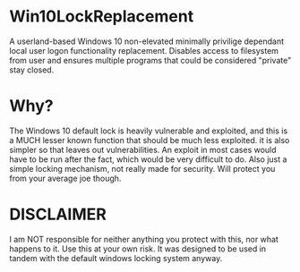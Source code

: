 # Win10LockReplacement
A userland-based Windows 10 non-elevated minimally privilige dependant local user logon functionality replacement. Disables access to filesystem from user and ensures multiple programs that could be considered "private" stay closed.
# Why?
The Windows 10 default lock is heavily vulnerable and exploited, and this is a MUCH lesser known function that should be much less exploited. it is also simpler so that leaves out vulnerabilities. An exploit in most cases would have to be run after the fact, which would be very difficult to do. Also just a simple locking mechanism, not really made for security. Will protect you from your average joe though.
# DISCLAIMER
I am NOT responsible for neither anything you protect with this, nor what happens to it. Use this at your own risk. It was designed to be used in tandem with the default windows locking system anyway.
